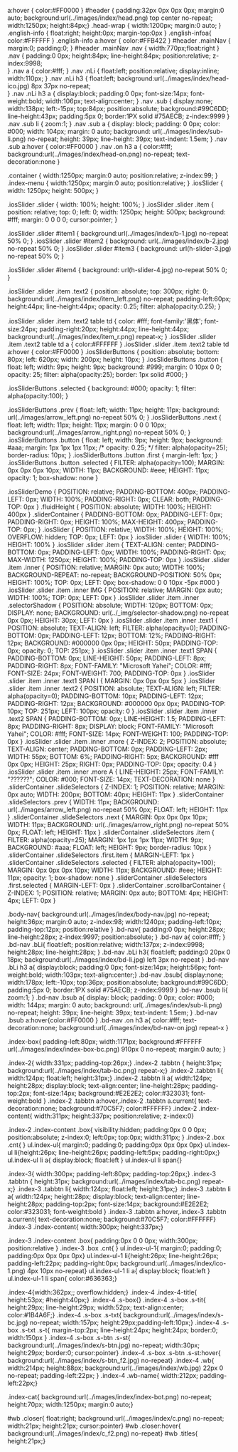 
a:hover
{ 
color:#FF0000
}
#header
{ 
padding:32px 0px 0px 0px; 
margin:0 auto; 
background:url(../images/index/head.png) top center no-repeat; 
width:1250px; 
height:84px;}
.head-wrap
{
width:1200px;
margin:0 auto;
}
.english-info
{
float:right; 
height:0px;
margin-top:0px
}
.english-infoa{
color:#FFFFFF
}
.english-info a:hover
{ 
color:#FFB422
}
#header .mainNav
{
margin:0; padding:0;
}
#header .mainNav .nav
{ 
width:770px;float:right
}
.nav
{ 
padding:0 0px;
height:84px;
line-height:84px;
position:relative;
z-index:9998;  
}
.nav a
{ 
color:#fff;
}
.nav .nLi
{ 
float:left; 
position:relative;
display:inline;
width:110px; 
}
.nav .nLi h3
{ 
float:left; 
background:url(../images/index/head-ico.jpg) 8px 37px no-repeat;  
}
.nav .nLi h3 a
{ 
display:block; 
padding:0  0px; 
font-size:14px;
font-weight:bold;
width:106px; 
text-align:center;
}
.nav .sub
{ 
display:none; 
width:138px; 
left:-15px; 
top:84px; 
position:absolute; 
background:#99C6DD;
line-height:43px; 
padding:5px 0; 
border:1PX solid #75AECB;
z-index:9999 
}
.nav .sub li
{ 
zoom:1;
}
.nav .sub a
{
	display: block;
	padding: 0 0px;
	color: #000;
	width: 104px;
	margin: 0 auto;
	background: url(../images/index/sub-li.png) no-repeat;
	height: 39px;
	line-height: 39px;
	text-indent: 1.5em;
}
.nav .sub a:hover
{
color:#FF0000
}
.nav .on h3 a
{ color:#fff;
background:url(../images/index/head-on.png) no-repeat;
text-decoration:none
}

.container
{
width:1250px; 
margin:0 auto;
position:relative;
z-index:99;
}
.index-menu
{ 
width:1250px; 
margin:0 auto; 
position:relative;
}
.iosSlider
{
	width: 1250px;
	height: 500px;
}
			
.iosSlider .slider
{
width: 100%;
height: 100%;
}
.iosSlider .slider .item
{			
position: relative;
top: 0;
left: 0;
width: 1250px;
height: 500px;
background: #fff;
margin: 0 0 0 0;
cursor:pointer;
}
			
.iosSlider .slider #item1
{
background:url(../images/index/b-1.jpg) no-repeat 50% 0;
}
.iosSlider .slider #item2
{
background: url(../images/index/b-2.jpg) no-repeat 50% 0;
}
.iosSlider .slider #item3
{
background: url(h-slider-3.jpg) no-repeat 50% 0;
}
			
.iosSlider .slider #item4
{
background: url(h-slider-4.jpg) no-repeat 50% 0;
}
			
.iosSlider .slider .item .text2 
{
position: absolute;
top: 300px;
right: 0;
background:url(../images/index/item_left.png) no-repeat;
padding-left:60px;
height:44px;
line-height:44px;
opacity: 0.25;
filter: alpha(opacity:0.25);
}
			
.iosSlider .slider .item .text2 table td
{
	color: #fff;
	font-family:'黑体';
	font-size:24px;
	padding-right:20px;
	height:44px; 
	line-height:44px;
	background:url(../images/index/item_r.png) repeat-x;
}
.iosSlider .slider .item .text2 table td  a
{ 
color:#FFFFFF
}
.iosSlider .slider .item .text2 table td  a:hover
{ 
color:#FF0000 
}
.iosSliderButtons
{
position: absolute;
bottom: 80px;
left: 620px;
width: 200px;
height: 10px;
}
.iosSliderButtons .button 
{
	float: left;
	width: 9px;
	height: 9px;
	background: #999;
	margin: 0 10px 0 0;
	opacity: 25;
	filter: alpha(opacity:25);
	border: 1px solid #000;
}
			
.iosSliderButtons .selected
{
	background: #000;
	opacity: 1;
	filter: alpha(opacity:100);
}
			
.iosSliderButtons .prev
{
	float: left;
	width: 11px;
	height: 11px;
	background: url(../images/arrow_left.png) no-repeat 50% 0;
}
.iosSliderButtons .next 
{
	float: left;
	width: 11px;
	height: 11px;
	margin: 0 0 0 10px;
	background:url(../images/arrow_right.png) no-repeat 50% 0;
}
.iosSliderButtons .button {
	float: left;
	width: 9px;
	height: 9px;
	background: #aaa;
	margin: 1px 1px 1px 11px;
	/* opacity: 0.25; */
	filter: alpha(opacity=25);
	border-radius: 10px;
}
.iosSliderButtons .button .first {
	margin-left: 1px;
}
.iosSliderButtons .button .selected {
	FILTER: alpha(opacity=100); MARGIN: 0px 0px 0px 10px; WIDTH: 11px; BACKGROUND: #eee; HEIGHT: 11px; opacity: 1; box-shadow: none
}
	


.iosSliderDemo {
	POSITION: relative; 
	PADDING-BOTTOM: 400px;
	PADDING-LEFT: 0px;
	WIDTH: 100%; 
	PADDING-RIGHT: 0px; 
	CLEAR: both; 
	PADDING-TOP: 0px
}
.fluidHeight {
	POSITION: absolute;
	WIDTH: 100%; 
	HEIGHT: 400px
}
.sliderContainer {
	PADDING-BOTTOM: 0px;
	PADDING-LEFT: 0px; 
	PADDING-RIGHT: 0px; 
	HEIGHT: 100%;
	MAX-HEIGHT: 400px;
	PADDING-TOP: 0px;
}
.iosSlider {
	POSITION: relative; 
	WIDTH: 100%;
	HEIGHT: 100%; 
	OVERFLOW: hidden; 
	TOP: 0px;
	LEFT: 0px
}
.iosSlider .slider {
	WIDTH: 100%;
	HEIGHT: 100%
}
.iosSlider .slider .item {
	TEXT-ALIGN: center; 
	PADDING-BOTTOM: 0px;
	PADDING-LEFT: 0px; 
	WIDTH: 100%; 
	PADDING-RIGHT: 0px;
	MAX-WIDTH: 1250px; 
	HEIGHT: 100%; 
	PADDING-TOP: 0px
}
.iosSlider .slider .item .inner {
	POSITION: relative;
	MARGIN: 0px auto;
	WIDTH: 100%; 
	BACKGROUND-REPEAT: no-repeat;
	BACKGROUND-POSITION: 50% 0px; 
	HEIGHT: 100%;
	TOP: 0px; 
	LEFT: 0px; 
	box-shadow: 0 0 10px -5px #000
}
.iosSlider .slider .item .inner IMG {
	POSITION: relative; 
	MARGIN: 0px auto;
	WIDTH: 100%; 
	TOP: 0px; 
	LEFT: 0px
}
.iosSlider .slider .item .inner .selectorShadow {
	POSITION: absolute;
	WIDTH: 120px; 
	BOTTOM: 0px; 
	DISPLAY: none; 
	BACKGROUND: url(../_img/selector-shadow.png) no-repeat 0px 0px;
	HEIGHT: 30px; LEFT: 0px
}
.iosSlider .slider .item .inner .text1 {
	POSITION: absolute; 
	TEXT-ALIGN: left;
	FILTER: alpha(opacity=0); 
	PADDING-BOTTOM: 0px; 
	PADDING-LEFT: 12px; 
	BOTTOM: 12%; 
	PADDING-RIGHT: 12px; 
	BACKGROUND: #000000 0px 0px; 
	HEIGHT: 50px; 
	PADDING-TOP: 0px; opacity: 0; TOP: 251px;
}
.iosSlider .slider .item .inner .text1 SPAN {
	PADDING-BOTTOM: 0px;
	LINE-HEIGHT: 50px;
	PADDING-LEFT: 8px;
	PADDING-RIGHT: 8px; 
	FONT-FAMILY: "Microsoft Yahei";
	COLOR: #fff; FONT-SIZE: 24px; 
	FONT-WEIGHT: 700; PADDING-TOP: 0px
}
.iosSlider .slider .item .inner .text1 SPAN I {
	MARGIN: 0px 0px 0px 5px
}
.iosSlider .slider .item .inner .text2 {
	POSITION: absolute; TEXT-ALIGN: left; FILTER: alpha(opacity=0); PADDING-BOTTOM: 10px; PADDING-LEFT: 12px; PADDING-RIGHT: 12px; BACKGROUND: #000000 0px 0px; PADDING-TOP: 10px; TOP: 251px; LEFT: 100px; opacity: 0
}
.iosSlider .slider .item .inner .text2 SPAN {
	PADDING-BOTTOM: 0px; LINE-HEIGHT: 1.5; PADDING-LEFT: 8px; PADDING-RIGHT: 8px; DISPLAY: block; FONT-FAMILY: "Microsoft Yahei"; COLOR: #fff; FONT-SIZE: 14px; FONT-WEIGHT: 100; PADDING-TOP: 0px
}
.iosSlider .slider .item .inner .more {
	Z-INDEX: 2; POSITION: absolute; TEXT-ALIGN: center; PADDING-BOTTOM: 0px; PADDING-LEFT: 2px; WIDTH: 55px; BOTTOM: 6%; PADDING-RIGHT: 5px; BACKGROUND: #fff 0px 0px; HEIGHT: 25px; RIGHT: 0px; PADDING-TOP: 0px; opacity: 0.4
}
.iosSlider .slider .item .inner .more A {
	LINE-HEIGHT: 25px; FONT-FAMILY: "??????"; COLOR: #000; FONT-SIZE: 14px; TEXT-DECORATION: none
}
.sliderContainer .slideSelectors {
	Z-INDEX: 1; POSITION: relative; MARGIN: 0px auto; WIDTH: 200px; BOTTOM: 40px; HEIGHT: 11px
}
.sliderContainer .slideSelectors .prev {
	WIDTH: 11px; BACKGROUND: url(../images/arrow_left.png) no-repeat 50% 0px; FLOAT: left; HEIGHT: 11px
}
.sliderContainer .slideSelectors .next {
	MARGIN: 0px 0px 0px 10px; WIDTH: 11px; BACKGROUND: url(../images/arrow_right.png) no-repeat 50% 0px; FLOAT: left; HEIGHT: 11px
}
.sliderContainer .slideSelectors .item {
	FILTER: alpha(opacity=25); MARGIN: 1px 1px 1px 11px; WIDTH: 9px; BACKGROUND: #aaa; FLOAT: left; HEIGHT: 9px; border-radius: 10px
}
.sliderContainer .slideSelectors .first.item {
	MARGIN-LEFT: 1px
}
.sliderContainer .slideSelectors .selected {
	FILTER: alpha(opacity=100); MARGIN: 0px 0px 0px 10px; WIDTH: 11px; BACKGROUND: #eee; HEIGHT: 11px; opacity: 1; box-shadow: none
}
.sliderContainer .slideSelectors .first.selected {
	MARGIN-LEFT: 0px
}
.sliderContainer .scrollbarContainer {
	Z-INDEX: 1; POSITION: relative; MARGIN: 0px auto; BOTTOM: 4px; HEIGHT: 4px; LEFT: 0px
}










			


.body-nav{ background:url(../images/index/body-nav.jpg) no-repeat; height:36px; margin:0 auto;  z-index:98;  width:1240px; padding-left:10px; padding-top:12px; position:relative }
.bd-nav{ padding:0 0px; height:28px; line-height:28px; z-index:9997; position:absolute;   }
.bd-nav a{ color:#fff;  }
.bd-nav .bLi{ float:left;  position:relative;  width:137px; z-index:9998; height:28px; line-height:28px;  }
.bd-nav .bLi h3{ float:left;  padding:0 20px 0 18px;  background:url(../images/index/bd-li.jpg) left 3px no-repeat }
.bd-nav .bLi h3 a{ display:block; padding:0  0px; font-size:14px; height:56px; font-weight:bold; width:103px; text-align:center;}
.bd-nav .bsub{ display:none; width:178px; left:-10px; top:36px;  position:absolute; background:#99C6DD; padding:5px 0; border:1PX solid #75AECB; z-index:9999 }
.bd-nav .bsub li{ zoom:1; }
.bd-nav .bsub a{
	display: block;
	padding: 0 0px;
	color: #000;
	width: 144px;
	margin: 0 auto;
	background: url(../images/index/sub-li.png) no-repeat;
	height: 39px;
	line-height: 39px;
	text-indent: 1.5em;
}
.bd-nav .bsub a:hover{color:#FF0000 }
.bd-nav .on h3 a{ color:#fff;  text-decoration:none; background:url(../images/index/bd-nav-on.jpg) repeat-x }

.index-box{ padding-left:80px; width:1171px; background:#FFFFFF url(../images/index/index-box-bc.png) 910px 0 no-repeat; margin:0 auto; }


.index-2{ width:331px; padding-top:26px;}
.index-2 .tabbtn { height:31px; background:url(../images/index/tab-bc.png) repeat-x;}
.index-2 .tabbtn li{ width:124px;  float:left; height:31px;}
.index-2 .tabbtn li a{ width:124px; height:28px; display:block; text-align:center; line-height:28px; padding-top:2px; font-size:14px; background:#E2E2E2; color:#323031; font-weight:bold }
.index-2 .tabbtn a:hover,.index-2 .tabbtn a.current{ text-decoration:none; background:#70C5F7;  color:#FFFFFF}
.index-2 .index-content{ width:311px;  height:337px;  position:relative; z-index:0}

.index-2 .index-content .box{ visibility:hidden;   padding:0px 0 0 0px;  position:absolute; z-index:0; left:0px; top:0px; width:311px; }
.index-2  .box .cnt{ }
 ul.index-ul{ margin:0; padding:0; padding:0px 0px 0px 0px}
 ul.index-ul li{height:26px; line-height:26px; padding-left:5px; padding-right:0px;}
 ul.index-ul li a{ display:block; float:left }
 ul.index-ul li span{}


.index-3{ width:300px; padding-left:80px; padding-top:26px;}
.index-3 .tabbtn { height:31px; background:url(../images/index/tab-bc.png) repeat-x;}
.index-3 .tabbtn li{ width:124px;  float:left; height:31px;}
.index-3 .tabbtn li a{ width:124px; height:28px; display:block; text-align:center; line-height:28px; padding-top:2px; font-size:14px; background:#E2E2E2; color:#323031; font-weight:bold }
.index-3 .tabbtn a:hover,.index-3 .tabbtn a.current{ text-decoration:none; background:#70C5F7;  color:#FFFFFF}
.index-3 .index-content{ width:300px;  height:337px;}

.index-3 .index-content .box{  padding:0px 0 0 0px; width:300px; position:relative }
.index-3  .box .cnt{ }
ul.index-ul-1{ margin:0; padding:0; padding:0px 0px 0px 0px}
ul.index-ul-1 li{height:26px; line-height:26px; padding-left:22px; padding-right:0px; background:url(../images/index/ico-1.png) 4px 10px no-repeat}
ul.index-ul-1 li a{ display:block; float:left }
ul.index-ul-1 li span{ color:#636363;}





.index-4{width:362px;; overflow:hidden;}
.index-4 .index-4-title{ height:53px; #height:40px;}
.index-4 .s-box{}
.index-4 .s-box .s-tit{ height:29px; line-height:29px; width:52px; text-align:center; color:#1B4A6F;}
.index-4 .s-box .s-txt{ background:url(../images/index/s-bc.jpg) no-repeat; width:157px; height:29px;padding-left:10px;}
.index-4 .s-box .s-txt .s-t{ margin-top:2px; line-height:24px; height:24px; border:0; width:150px }
.index-4 .s-box .s-btn .s-st{ background:url(../images/index/s-btn.jpg) no-repeat; width:30px; height:29px; border:0; cursor:pointer}
.index-4 .s-box .s-btn .s-st:hover{ background:url(../images/index/s-btn_f2.jpg) no-repeat}
.index-4 .wb{ width:214px; height:88px;  background:url(../images/index/wb.jpg) 22px 0 no-repeat; padding-left:22px; }
.index-4 .wb-name{ width:212px; padding-left:22px;}

.index-cat{ background:url(../images/index/index-bot.png) no-repeat; height:70px; width:1250px; margin:0 auto;}







#wb .closer{ float:right; background:url(../images/index/c.png) no-repeat; width:21px; height:21px; cursor:pointer}
#wb .closer:hover{ background:url(../images/index/c_f2.png) no-repeat}
#wb .titles{ height:21px;}
